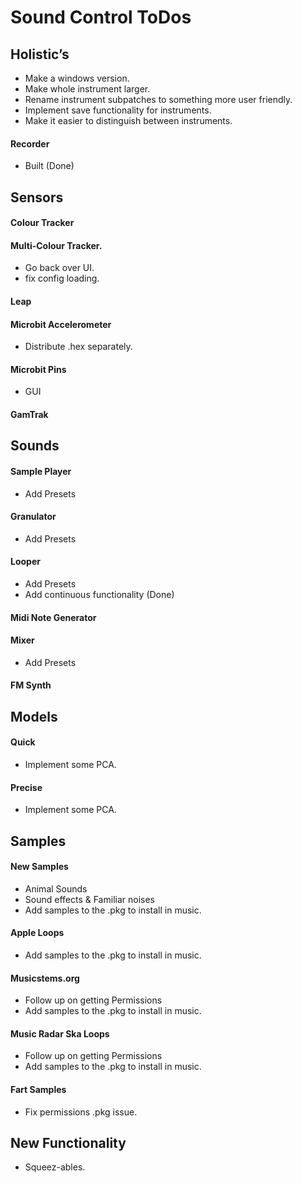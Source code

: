 # Sound Control ToDos

## Holistic’s
* Make a windows version.
* Make whole instrument larger.
* Rename instrument subpatches to something more user friendly.
* Implement save functionality for instruments.
* Make it easier to distinguish between instruments.

#### Recorder
* Built (Done)

## Sensors
#### Colour Tracker

#### Multi-Colour Tracker.
* Go back over UI.
* fix config loading.

#### Leap

#### Microbit Accelerometer
* Distribute .hex separately.

#### Microbit Pins
* GUI

#### GamTrak


## Sounds
#### Sample Player
* Add Presets

#### Granulator
* Add Presets

#### Looper
* Add Presets
* Add continuous functionality (Done)

#### Midi Note Generator

#### Mixer
* Add Presets

#### FM Synth


## Models
#### Quick
* Implement some PCA.

#### Precise
* Implement some PCA.


## Samples
#### New Samples
* Animal Sounds
* Sound effects & Familiar noises
* Add samples to the .pkg to install in music.

#### Apple Loops
* Add samples to the .pkg to install in music.

#### Musicstems.org
* Follow up on getting Permissions
* Add samples to the .pkg to install in music.

#### Music Radar Ska Loops
* Follow up on getting Permissions
* Add samples to the .pkg to install in music.

#### Fart Samples
* Fix permissions .pkg issue.


## New Functionality
* Squeez-ables. 
